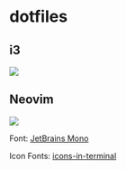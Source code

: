 # dotfiles
## i3
<img src="https://github.com/martinval11/dotfiles/blob/main/mydesktop.png">

## Neovim
<img src="https://github.com/martinval11/dotfiles/blob/main/nvim.png">

<p>Font: <a href="https://www.jetbrains.com/lp/mono/" target="_blank">JetBrains Mono</a></p>
<p>Icon Fonts: <a href="https://github.com/sebastiencs/icons-in-terminal" target="_blank">icons-in-terminal</a></p>
